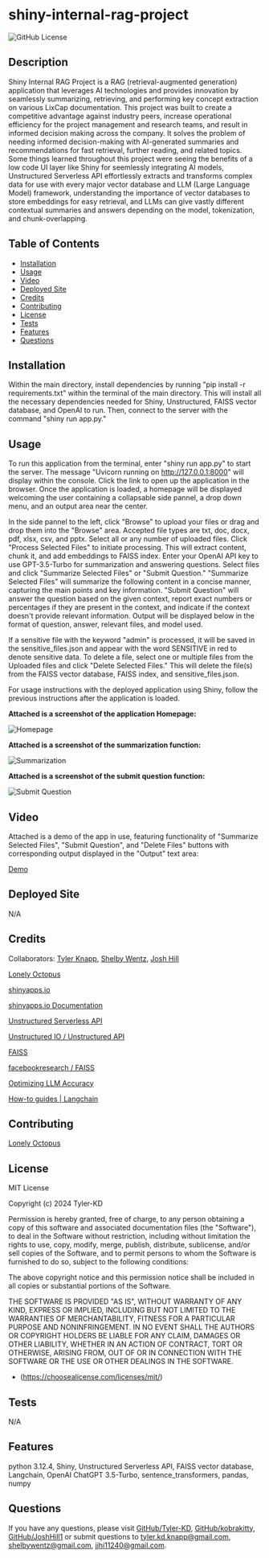 # shiny-internal-rag-project

![GitHub License](https://img.shields.io/badge/license-MIT-default.svg)

## Description

Shiny Internal RAG Project is a RAG (retrieval-augmented generation) application that leverages AI technologies and provides innovation by seamlessly summarizing, retrieving, and performing key concept extraction on various LixCap documentation. This project was built to create a competitive advantage against industry peers, increase operational efficiency for the project management and research teams, and result in informed decision making across the company. It solves the problem of needing informed decision-making with AI-generated summaries and recommendations for fast retrieval, further reading, and related topics. Some things learned throughout this project were seeing the benefits of a low code UI layer like Shiny for seemlessly integrating AI models, Unstructured Serverless API effortlessly extracts and transforms complex data for use with every major vector database and LLM (Large Language Model) framework, understanding the importance of vector databases to store embeddings for easy retrieval, and LLMs can give vastly different contextual summaries and answers depending on the model, tokenization, and chunk-overlapping.

## Table of Contents

* [Installation](#installation)
* [Usage](#usage)
* [Video](#video)
* [Deployed Site](#deployed-site)
* [Credits](#credits)
* [Contributing](#contributing)
* [License](#license)
* [Tests](#tests)
* [Features](#features)
* [Questions](#questions)

## Installation

Within the main directory, install dependencies by running "pip install -r requirements.txt" within the terminal of the main directory. This will install all the necessary dependencies needed for Shiny, Unstructured, FAISS vector database, and OpenAI to run. Then, connect to the server with the command "shiny run app.py."

## Usage

To run this application from the terminal, enter "shiny run app.py" to start the server. The message "Uvicorn running on http://127.0.0.1:8000" will display within the console. Click the link to open up the application in the browser. Once the application is loaded, a homepage will be displayed welcoming the user containing a collapsable side pannel, a drop down menu, and an output area near the center.

In the side pannel to the left, click "Browse" to upload your files or drag and drop them into the "Browse" area. Accepted file types are txt, doc, docx, pdf, xlsx, csv, and pptx. Select all or any number of uploaded files. Click "Process Selected Files" to initiate processing. This will extract content, chunk it, and add embeddings to FAISS index. Enter your OpenAI API key to use GPT-3.5-Turbo for summarization and answering questions. Select files and click "Summarize Selected Files" or "Submit Question." "Summarize Selected Files" will summarize the following content in a concise manner, capturing the main points and key information. "Submit Question" will answer the question based on the given context, report exact numbers or percentages if they are present in the context, and indicate if the context doesn't provide relevant information. Output will be displayed below in the format of question, answer, relevant files, and model used.

If a sensitive file with the keyword "admin" is processed, it will be saved in the sensitive_files.json and appear with the word SENSITIVE in red to denote sensitive data. To delete a file, select one or multiple files from the Uploaded files and click "Delete Selected Files." This will delete the file(s) from the FAISS vector database, FAISS index, and sensitive_files.json.

For usage instructions with the deployed application using Shiny, follow the previous instructions after the application is loaded.

**Attached is a screenshot of the application Homepage:**

![Homepage](www/Shiny%20Internal%20RAG%20Project%20-%20Homepage.png)

**Attached is a screenshot of the summarization function:**

![Summarization](www/Shiny%20Internal%20RAG%20Project%20-%20Summarization.png)

**Attached is a screenshot of the submit question function:**

![Submit Question](www/Shiny%20Internal%20RAG%20Project%20-%20Submit%20Question.png)

## Video

Attached is a demo of the app in use, featuring functionality of "Summarize Selected Files", "Submit Question", and "Delete Files" buttons with corresponding output displayed in the "Output" text area:

[Demo](https://drive.google.com/file/d/1sDZRD6lRGl12DdQxakLJdLplt-T9JYVs/view?usp=sharing)

## Deployed Site

N/A

## Credits

Collaborators: [Tyler Knapp](https://github.com/Tyler-KD), [Shelby Wentz](https://github.com/kobrakitty), [Josh Hill](https://github.com/JoshHill1)

[Lonely Octopus](https://www.lonelyoctopus.com/)

[shinyapps.io](https://www.shinyapps.io/)

[shinyapps.io Documentation](https://docs.posit.co/shinyapps.io/guide/index.html)

[Unstructured Serverless API](https://docs.unstructured.io/api-reference/api-services/saas-api-development-guide)

[Unstructured IO / Unstructured API](https://github.com/Unstructured-IO/unstructured-api)

[FAISS](https://ai.meta.com/tools/faiss/)

[facebookresearch / FAISS](https://github.com/facebookresearch/faiss)

[Optimizing LLM Accuracy](https://platform.openai.com/docs/guides/optimizing-llm-accuracy)

[How-to guides | Langchain](https://python.langchain.com/v0.2/docs/how_to/#llms)

## Contributing

[Lonely Octopus](https://www.lonelyoctopus.com/)

## License

MIT License

Copyright (c) 2024 Tyler-KD

Permission is hereby granted, free of charge, to any person obtaining a copy
of this software and associated documentation files (the "Software"), to deal
in the Software without restriction, including without limitation the rights
to use, copy, modify, merge, publish, distribute, sublicense, and/or sell
copies of the Software, and to permit persons to whom the Software is
furnished to do so, subject to the following conditions:

The above copyright notice and this permission notice shall be included in all
copies or substantial portions of the Software.

THE SOFTWARE IS PROVIDED "AS IS", WITHOUT WARRANTY OF ANY KIND, EXPRESS OR
IMPLIED, INCLUDING BUT NOT LIMITED TO THE WARRANTIES OF MERCHANTABILITY,
FITNESS FOR A PARTICULAR PURPOSE AND NONINFRINGEMENT. IN NO EVENT SHALL THE
AUTHORS OR COPYRIGHT HOLDERS BE LIABLE FOR ANY CLAIM, DAMAGES OR OTHER
LIABILITY, WHETHER IN AN ACTION OF CONTRACT, TORT OR OTHERWISE, ARISING FROM,
OUT OF OR IN CONNECTION WITH THE SOFTWARE OR THE USE OR OTHER DEALINGS IN THE
SOFTWARE.

* (https://choosealicense.com/licenses/mit/)

## Tests

N/A

## Features

python 3.12.4, Shiny, Unstructured Serverless API, FAISS vector database, Langchain, OpenAI ChatGPT 3.5-Turbo, sentence_transformers, pandas, numpy

## Questions

If you have any questions, please visit [GitHub/Tyler-KD](https://github.com/Tyler-KD), [GitHub/kobrakitty](https://github.com/kobrakitty), [GitHub/JoshHill1](https://github.com/JoshHill1) or submit questions to tyler.kd.knapp@gmail.com, shelbywentz@gmail.com, jjhi11240@gmail.com.